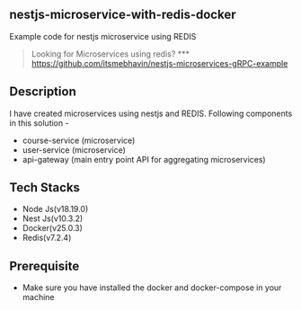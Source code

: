 ## nestjs-microservice-with-redis-docker

Example code for nestjs microservice using REDIS

> Looking for Microservices using redis?
*** https://github.com/itsmebhavin/nestjs-microservices-gRPC-example

## Description

I have created microservices using nestjs and REDIS. Following components in this solution -

- course-service (microservice)
- user-service (microservice)
- api-gateway (main entry point API for aggregating microservices)

## Tech Stacks
- Node Js(v18.19.0)
- Nest Js(v10.3.2)
- Docker(v25.0.3)
- Redis(v7.2.4)

## Prerequisite
- Make sure you have installed the docker and docker-compose in your machine
